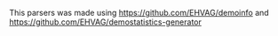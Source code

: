 This parsers was made using https://github.com/EHVAG/demoinfo and https://github.com/EHVAG/demostatistics-generator
